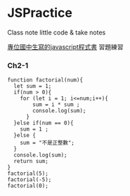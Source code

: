 # JSPractice 
Class note
little code &amp; take notes 

[專位國中生寫的javascript程式書](https://ccckmit.gitbooks.io/javascript/content/ch2/chapter2.html) 習題練習

### Ch2-1
```
function factorial(num){
  let sum = 1;
  if(num > 0){
    for (let i = 1; i<=num;i++){
	  	sum = i * sum ;
	  	console.log(sum);	
	  }
  }else if(num == 0){
    sum = 1 ;
  }else {
	sum = "不是正整數";
  }		
  console.log(sum);		 	
  return sum;
}
factorial(5);
factorial(-5);
factorial(0);

```
